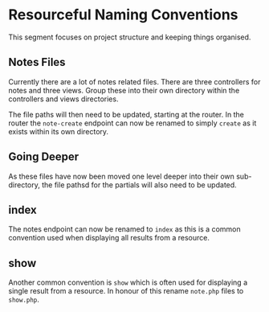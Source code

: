 # Resourceful Naming Conventions
This segment focuses on project structure and keeping things organised.

## Notes Files
Currently there are a lot of notes related files. There are three controllers for notes and three views. Group these into their own directory within the controllers and views directories.

The file paths will then need to be updated, starting at the router. In the router the `note-create` endpoint can now be renamed to simply `create` as it exists within its own directory.

## Going Deeper
As these files have now been moved one level deeper into their own sub-directory, the file pathsd for the partials will also need to be updated.

## index
The notes endpoint can now be renamed to `index` as this is a common convention used when displaying all results from a resource.

## show
Another common convention is `show` which is often used for displaying a single result from a resource. In honour of this rename `note.php` files to `show.php`.